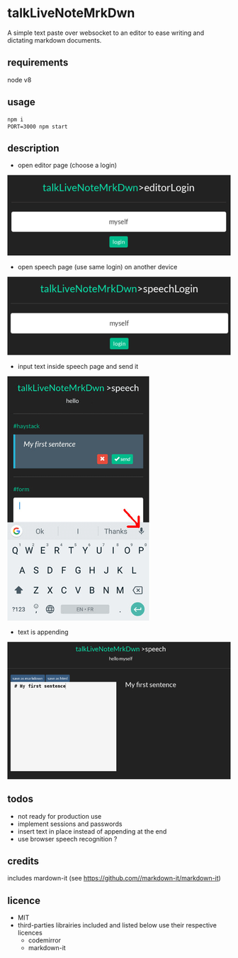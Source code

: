 # talkLiveNoteMrkDwn #

A simple text paste over websocket to an editor to ease writing and dictating markdown documents.

## requirements
node v8

## usage ##
```
npm i
PORT=3000 npm start
```

## description ##

* open editor page (choose a login)

![1](./screenshots/1.png "login into editor")

* open speech page (use same login) on another device

![2](./screenshots/2.png "login into speech page")

* input text inside speech page and send it

![3](./screenshots/3.png "speech input")

* text is appending

![4](./screenshots/4.png "editor rendering")

## todos ##

* not ready for production use
* implement sessions and passwords
* insert text in place instead of appending at the end
* use browser speech recognition ?

## credits ##

includes mardown-it (see https://github.com//markdown-it/markdown-it)

## licence ##

* MIT
* third-parties librairies included and listed below use their respective licences
  - codemirror
  - markdown-it